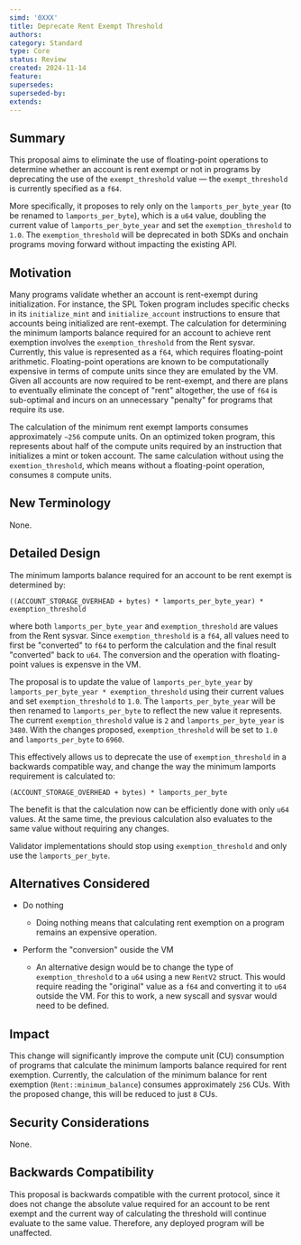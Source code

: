 ```yaml
---
simd: '0XXX'
title: Deprecate Rent Exempt Threshold
authors:
category: Standard
type: Core
status: Review
created: 2024-11-14
feature:
supersedes:
superseded-by:
extends:
---
```


## Summary

This proposal aims to eliminate the use of floating-point operations to 
determine whether an account is rent exempt or not in programs by deprecating
the use of the `exempt_threshold` value &mdash; the `exempt_threshold` is
currently specified as a `f64`. 

More specifically, it proposes to rely only on the `lamports_per_byte_year` (to 
be renamed to `lamports_per_byte`), which is a `u64` value, doubling the current
value of `lamports_per_byte_year` and set the  `exemption_threshold` to `1.0`.
The `exemption_threshold` will be deprecated in both SDKs and onchain programs
moving forward without impacting the existing API.

## Motivation

Many programs validate whether an account is rent-exempt during initialization. 
For instance, the SPL Token program includes specific checks in its 
`initialize_mint` and `initialize_account` instructions to ensure that accounts 
being initialized are rent-exempt. The calculation for determining the minimum 
lamports balance required for an account to achieve rent exemption involves the 
`exemption_threshold` from the Rent sysvar. Currently, this value is 
represented as a `f64`, which requires floating-point arithmetic. 
Floating-point operations are known to be computationally expensive in terms of 
compute units since they are emulated by the VM. Given all accounts are now 
required to be rent-exempt, and there are plans to eventually eliminate the 
concept of "rent" altogether, the use of `f64` is sub-optimal and incurs on an 
unnecessary "penalty" for programs that require its use.

The calculation of the minimum rent exempt lamports consumes approximately 
`~256` compute units. On an optimized token program, this represents about half 
of the compute units required by an instruction that initializes a mint or 
token account. The same calculation without using the `exemtion_threshold`, 
which means without a floating-point operation, consumes `8` compute units.

## New Terminology

None.

## Detailed Design

The minimum lamports balance required for an account to be rent exempt is 
determined by:
```
((ACCOUNT_STORAGE_OVERHEAD + bytes) * lamports_per_byte_year) * 
exemption_threshold
```
where both `lamports_per_byte_year` and `exemption_threshold` are values from 
the Rent sysvar. Since `exemption_threshold` is a `f64`, all values need to 
first be "converted" to `f64` to perform the calculation and the final result 
"converted" back to `u64`. The conversion and the operation with floating-point
values is expensve in the VM.

The proposal is to update the value of `lamports_per_byte_year` by 
`lamports_per_byte_year * exemption_threshold` using their current values and 
set `exemption_threshold` to `1.0`. The `lamports_per_byte_year` will be then 
renamed to `lamports_per_byte` to reflect the new value it represents. The
current `exemption_threshold` value is `2` and `lamports_per_byte_year` is
`3480`. With the changes proposed, `exemption_threshold` will be set to
`1.0` and `lamports_per_byte` to `6960`.

This effectively allows us to deprecate the use of `exemption_threshold` in a 
backwards compatible way, and change the way the minimum lamports requirement 
is calculated to:
```
(ACCOUNT_STORAGE_OVERHEAD + bytes) * lamports_per_byte
```

The benefit is that the calculation now can be efficiently done with only `u64` 
values. At the same time, the previous calculation also evaluates to the same 
value without requiring any changes.

Validator implementations should stop using `exemption_threshold` and only use
the `lamports_per_byte`.

## Alternatives Considered

* Do nothing
  - Doing nothing means that calculating rent exemption on a program remains an 
expensive operation.

* Perform the "conversion" ouside the VM
  - An alternative design would be to change the type of `exemption_threshold` 
to a `u64` using a new `RentV2` struct. This would require reading the 
"original" value as a `f64` and converting it to `u64` outside the VM. For this 
to work, a new syscall and sysvar would need to be defined.

## Impact

This change will significantly improve the compute unit (CU) consumption of
programs that calculate the minimum lamports balance required for rent 
exemption. 
Currently, the calculation of the minimum balance for rent exemption 
(`Rent::minimum_balance`) consumes approximately `256` CUs. With the proposed
change, this will be reduced to just `8` CUs.

## Security Considerations

None.

## Backwards Compatibility

This proposal is backwards compatible with the current protocol, since it does 
not change the absolute value required for an account to be rent exempt and the 
current way of calculating the threshold will continue evaluate to the same 
value. Therefore, any deployed program will be unaffected.